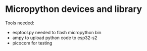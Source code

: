 #  Micropython devices and library
Tools needed:
 - esptool.py needed to flash micropython bin 
 - ampy to upload python code to esp32-s2
 - picocom for testing

